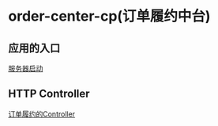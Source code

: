 # order-center-cp(订单履约中台)

## 应用的入口

[服务器启动](cp-oc-main/src/main/java/org/example/cp/oms/OrderServer.java)

## HTTP Controller

[订单履约的Controller](cp-oc-controller/src/main/java/org/example/cp/oms/controller/OrderController.java)
